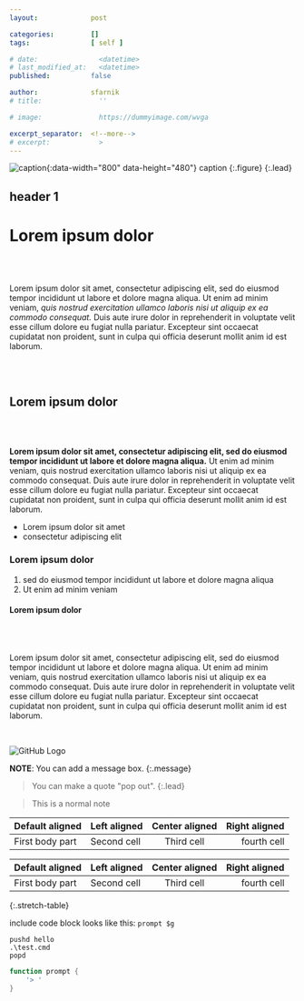 ```yaml
---
layout:             post

categories:         []
tags:               [ self ]

# date:               <datetime>
# last_modified_at:   <datetime>
published:          false

author:             sfarnik
# title:              ''

# image:              https://dummyimage.com/wvga

excerpt_separator:  <!--more-->
# excerpt:            >
---
```


![caption](https://dummyimage.com/wvga){:data-width="800" data-height="480"}
caption
{:.figure}
{:.lead}

[comment]: # ( https://guides.github.com/features/mastering-markdown/ )

## header 1

<h1>Lorem ipsum dolor</h1><br /><br />
<p>Lorem ipsum dolor sit amet, consectetur adipiscing elit, sed do eiusmod tempor incididunt ut labore et dolore magna aliqua. Ut enim ad minim veniam, <em>quis nostrud exercitation ullamco laboris nisi ut aliquip ex ea commodo consequat.</em> Duis aute irure dolor in reprehenderit in voluptate velit esse cillum dolore eu fugiat nulla pariatur. Excepteur sint occaecat cupidatat non proident, sunt in culpa qui officia deserunt mollit anim id est laborum.</p><br /><br />
<h2>Lorem ipsum dolor</h2><br /><br />

<!--more-->

<p><strong>Lorem ipsum dolor sit amet, consectetur adipiscing elit, sed do eiusmod tempor incididunt ut labore et dolore magna aliqua.</strong> Ut enim ad minim veniam, quis nostrud exercitation ullamco laboris nisi ut aliquip ex ea commodo consequat. Duis aute irure dolor in reprehenderit in voluptate velit esse cillum dolore eu fugiat nulla pariatur. Excepteur sint occaecat cupidatat non proident, sunt in culpa qui officia deserunt mollit anim id est laborum.</p><ul><li>Lorem ipsum dolor sit amet</li><li>consectetur adipiscing elit</li></ul><h3>Lorem ipsum dolor</h3><ol><li>sed do eiusmod tempor incididunt ut labore et dolore magna aliqua</li><li>Ut enim ad minim veniam</li></ol><h4>Lorem ipsum dolor</h4><br /><br />
<p>Lorem ipsum dolor sit amet, consectetur adipiscing elit, sed do eiusmod tempor incididunt ut labore et dolore magna aliqua. Ut enim ad minim veniam, quis nostrud exercitation ullamco laboris nisi ut aliquip ex ea commodo consequat. Duis aute irure dolor in reprehenderit in voluptate velit esse cillum dolore eu fugiat nulla pariatur. Excepteur sint occaecat cupidatat non proident, sunt in culpa qui officia deserunt mollit anim id est laborum.</p><br />

![GitHub Logo](https://guides.github.com/images/logo.png)

<span class="icon-github"></span>

**NOTE**: You can add a message box.
{:.message}

> You can make a quote "pop out".
{:.lead}

> This is a normal note

| Default aligned |Left aligned| Center aligned  | Right aligned  |
|-----------------|:-----------|:---------------:|---------------:|
| First body part |Second cell | Third cell      | fourth cell    |

| Default aligned |Left aligned| Center aligned  | Right aligned  |
|-----------------|:-----------|:---------------:|---------------:|
| First body part |Second cell | Third cell      | fourth cell    |
{:.stretch-table}

include code block looks like this: `prompt $g`

    pushd hello
    .\test.cmd
    popd

~~~ powershell
function prompt {
    '> '
}
~~~
